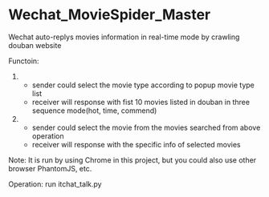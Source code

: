 # Wechat_MovieSpider_Master

Wechat auto-replys movies information in real-time mode by crawling douban website

Functoin:

1.  * sender could select the movie type according to popup movie type list
    * receiver will response with fist 10 movies listed in douban in three sequence mode(hot, time, commend)
2.
    * sender could select the movie from the movies searched from above operation
    * receiver will response with the specific info of selected movies
  
Note: It is run by using Chrome in this project, but you could also use other browser PhantomJS, etc.

Operation: run itchat_talk.py

           
